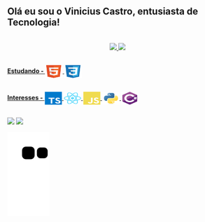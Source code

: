  ## Olá eu sou o Vinicius Castro, entusiasta de Tecnologia!
<!--
- 🔭 I’m currently working on ...
- 🌱 I’m currently learning ...
- 👯 I’m looking to collaborate on ...
- 🤔 I’m looking for help with ...
- 💬 Ask me about ...
- 📫 How to reach me: ...
- 😄 Pronouns: ...
- ⚡ Fun fact: ...
-->
<br>
<div align="center">
  <a href="https://github.com/ViniciusC4stro">
  <img height="180em" src="https://github-readme-stats.vercel.app/api?username=ViniciusC4stro&show_icons=true&theme=dracula&include_all_commits=true&count_private=true"/>
  <img height="180em" src="https://github-readme-stats.vercel.app/api/top-langs/?username=ViniciusC4stro&layout=compact&langs_count=7&theme=dracula"/>
</div> <br>

  <strong> Estudando - </strong>
  <img align="center" alt="Rafa-HTML" height="30" width="40" src="https://raw.githubusercontent.com/devicons/devicon/master/icons/html5/html5-original.svg">
  <img align="center" alt="Rafa-CSS" height="30" width="40" src="https://raw.githubusercontent.com/devicons/devicon/master/icons/css3/css3-original.svg">
</div> <br>
 <strong>Interesses - </strong>
    <img align="center" alt="Rafa-Ts" height="30" width="40" src="https://raw.githubusercontent.com/devicons/devicon/master/icons/typescript/typescript-plain.svg">
    <img align="center" alt="Rafa-React" height="30" width="40" src="https://raw.githubusercontent.com/devicons/devicon/master/icons/react/react-original.svg">
    <img align="center" alt="Rafa-Js" height="30" width="40" src="https://raw.githubusercontent.com/devicons/devicon/master/icons/javascript/javascript-plain.svg">
    <img align="center" alt="Rafa-Python" height="30" width="40" src="https://raw.githubusercontent.com/devicons/devicon/master/icons/python/python-original.svg">
    <img align="center" alt="Rafa-Csharp" height="30" width="40" src="https://raw.githubusercontent.com/devicons/devicon/master/icons/csharp/csharp-original.svg">
  </div>

  ##
  
  <div> 
  <a href = "mailto:vinicius.c.d3v@gmail.com"><img src="https://img.shields.io/badge/-Gmail-%23333?style=for-the-badge&logo=gmail&logoColor=white" target="_blank"></a>
  <a href="https://www.linkedin.com/in/vinicius-castro-5b977921b/" target="_blank"><img src="https://img.shields.io/badge/-LinkedIn-%230077B5?style=for-the-badge&logo=linkedin&logoColor=white"</a>
    
 ![Snake animation](https://github.com/ViniciusC4stro/ViniciusC4stro/blob/output/github-contribution-grid-snake.svg)
    
 </div>
